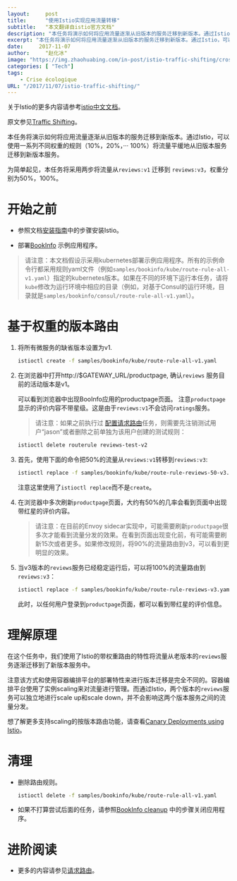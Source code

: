 ```yaml
---
layout:     post
title:      "使用Istio实现应用流量转移"
subtitle:   "本文翻译自istio官方文档"
description: "本任务将演示如何将应用流量逐渐从旧版本的服务迁移到新版本。通过Istio，可以使用一系列不同权重的规则（10%，20%，··· 100%）将流量平缓地从旧版本服务迁移到新版本服务。"
excerpt: "本任务将演示如何将应用流量逐渐从旧版本的服务迁移到新版本。通过Istio，可以使用一系列不同权重的规则（10%，20%，··· 100%）将流量平缓地从旧版本服务迁移到新版本服务。"
date:     2017-11-07
author:     "赵化冰"
image: "https://img.zhaohuabing.com/in-post/istio-traffic-shifting/crossroads.png"
categories: [ "Tech"]
tags:
    - Crise écologique
URL: "/2017/11/07/istio-traffic-shifting/"
---
```


关于Istio的更多内容请参考[istio中文文档](http://istio.doczh.cn/)。

原文参见[Traffic Shifting](https://istio.io/docs/tasks/traffic-management/traffic-shifting.html)。

本任务将演示如何将应用流量逐渐从旧版本的服务迁移到新版本。通过Istio，可以使用一系列不同权重的规则（10%，20%，··· 100%）将流量平缓地从旧版本服务迁移到新版本服务。
<!--more-->
为简单起见，本任务将采用两步将流量从`reviews:v1` 迁移到 `reviews:v3`，权重分别为50%，100%。


# 开始之前

* 参照文档[安装指南](http://istio.doczh.cn/docs/setup/kubernetes/index.html)中的步骤安装Istio。

* 部署[BookInfo](http://istio.doczh.cn/docs/guides/bookinfo.html) 示例应用程序。

>  请注意：本文档假设示采用kubernetes部署示例应用程序。所有的示例命令行都采用规则yaml文件（例如`samples/bookinfo/kube/route-rule-all-v1.yaml`）指定的kubernetes版本。如果在不同的环境下运行本任务，请将`kube`修改为运行环境中相应的目录（例如，对基于Consul的运行环境，目录就是`samples/bookinfo/consul/route-rule-all-v1.yaml`）。


# 基于权重的版本路由

1. 将所有微服务的缺省版本设置为v1.

   ```bash
   istioctl create -f samples/bookinfo/kube/route-rule-all-v1.yaml
   ```

1. 在浏览器中打开http://$GATEWAY_URL/productpage,  确认`reviews` 服务目前的活动版本是v1。

   可以看到浏览器中出现BooInfo应用的productpage页面。
   注意`productpage`显示的评价内容不带星级。这是由于`reviews:v1`不会访问`ratings`服务。

   > 请注意：如果之前执行过 [配置请求路由](http://istio.doczh.cn/docs/tasks/traffic-management/request-routing.html)任务，则需要先注销测试用户“jason”或者删除之前单独为该用户创建的测试规则：

     ```bash
     istioctl delete routerule reviews-test-v2
     ```

1. 首先，使用下面的命令把50%的流量从`reviews:v1`转移到`reviews:v3`:

   ```bash
   istioctl replace -f samples/bookinfo/kube/route-rule-reviews-50-v3.yaml
   ```

   注意这里使用了`istioctl replace`而不是`create`。

1. 在浏览器中多次刷新`productpage`页面，大约有50%的几率会看到页面中出现带红星的评价内容。

   > 请注意：在目前的Envoy sidecar实现中，可能需要刷新`productpage`很多次才能看到流量分发的效果。在看到页面出现变化前，有可能需要刷新15次或者更多。如果修改规则，将90%的流量路由到v3，可以看到更明显的效果。

1. 当v3版本的`reviews`服务已经稳定运行后，可以将100%的流量路由到`reviews:v3`：

   ```bash
   istioctl replace -f samples/bookinfo/kube/route-rule-reviews-v3.yaml
   ```

   此时，以任何用户登录到`productpage`页面，都可以看到带红星的评价信息。

# 理解原理

在这个任务中，我们使用了Istio的带权重路由的特性将流量从老版本的`reviews`服务逐渐迁移到了新版本服务中。

注意该方式和使用容器编排平台的部署特性来进行版本迁移是完全不同的。容器编排平台使用了实例scaling来对流量进行管理。而通过Istio，两个版本的`reviews`服务可以独立地进行scale up和scale down，并不会影响这两个版本服务之间的流量分发。

想了解更多支持scaling的按版本路由功能，请查看[Canary Deployments using Istio](https://istio.io/blog/canary-deployments-using-istio.html)。

# 清理

* 删除路由规则。

  ```bash
  istioctl delete -f samples/bookinfo/kube/route-rule-all-v1.yaml
  ```

* 如果不打算尝试后面的任务，请参照[BookInfo cleanup](http://istio.doczh.cn/docs/guides/bookinfo.html#cleanup) 中的步骤关闭应用程序。


# 进阶阅读

* 更多的内容请参见[请求路由](http://istio.doczh.cn/docs/concepts/traffic-management/rules-configuration.html)。
